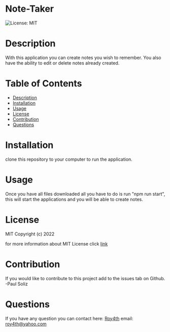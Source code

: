 # Note-Taker
  ![License: MIT](https://img.shields.io/badge/License-MIT-yellow.svg)
  # Description
  With this application you can create notes you wish to remember. You also have the ability to edit or delete notes already created.
  # Table of Contents
  * [Description](#discription)
  * [Installation](#installation)
  * [Usage](#usage)
  * [License](#license)
  * [Contribution](#contribution)
  * [Questions](#questions)
  
  # Installation
  clone this repository to your computer to run the application.
  # Usage
  Once you have all files downloaded all you have to do is run "npm run start", this will start the applications and you will be able to create notes.
  # License
  MIT
Copyright (c) 2022
      
for more information about MIT License click [link](https://opensource.org/licenses/MIT)
  # Contribution
  If you would like to contribute to this project add to the issues tab on Github.
  -Paul Soliz
  # Questions
  If you have any question you can contact here: 
  [Roy4th](github.com/Roy4th)
email: roy4th@yahoo.com
